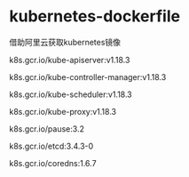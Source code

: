# kubernetes-dockerfile

借助阿里云获取kubernetes镜像

k8s.gcr.io/kube-apiserver:v1.18.3

k8s.gcr.io/kube-controller-manager:v1.18.3

k8s.gcr.io/kube-scheduler:v1.18.3

k8s.gcr.io/kube-proxy:v1.18.3

k8s.gcr.io/pause:3.2

k8s.gcr.io/etcd:3.4.3-0

k8s.gcr.io/coredns:1.6.7
